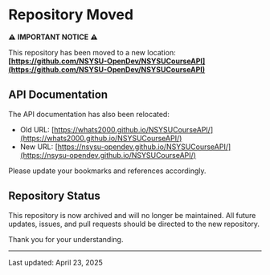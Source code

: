 # Repository Moved

⚠️ **IMPORTANT NOTICE** ⚠️

This repository has been moved to a new location:
**[https://github.com/NSYSU-OpenDev/NSYSUCourseAPI](https://github.com/NSYSU-OpenDev/NSYSUCourseAPI)**

## API Documentation

The API documentation has also been relocated:
- Old URL: [https://whats2000.github.io/NSYSUCourseAPI/](https://whats2000.github.io/NSYSUCourseAPI/)
- New URL: [https://nsysu-opendev.github.io/NSYSUCourseAPI/](https://nsysu-opendev.github.io/NSYSUCourseAPI/)

Please update your bookmarks and references accordingly.

## Repository Status

This repository is now archived and will no longer be maintained. All future updates, issues, and pull requests should be directed to the new repository.

Thank you for your understanding.

---
Last updated: April 23, 2025
